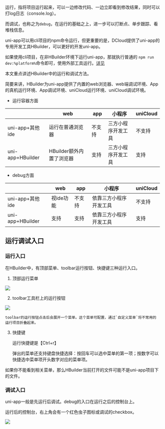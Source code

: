 运行，指将项目运行起来，可以一边修改代码、一边立即看到修改结果，同时可以打log日志（console.log）。

而调试，也称之为`debug`，在运行的基础之上，进一步可以打断点、单步跟踪、看堆栈信息。

uni-app可以用cli项目的npm命令运行，但更重要的是，DCloud提供了uni-app的专用开发工具HBuilder，可以更好的开发uni-app。

如果使用cli项目，在非HBuilder环境下运行uni-app，那就执行普通的 `npm run dev:%platform%`命令即可，使用外部工具运行。[详见](../quickstart-cli.md#运行、发布uni-app)

本文重点讲述HBuilder中的运行和调试方法。

简要来讲，HBuilder为uni-app提供了内置的web浏览器、web端调试环境、App的真机运行环境、App调试环境、uniCloud运行环境、uniCloud调试环境。

- 运行容器方面

|					|web						|app		|小程序				|uniCloud|
|--					|--							|--			|--					|--		|
|uni-app+其他ide		|运行在普通浏览器				|不支持		|三方小程序开发工具	|不支持	|
|uni-app+HBuilder	|HBuilder额外内置了浏览器		|支持		|三方小程序开发工具	|支持	|

- debug方面

|					|web		|app	|小程序					|uniCloud|
|--					|--			|--		|--						|--		|
|uni-app+其他ide		|视ide功能	|不支持	|依靠三方小程序开发工具	|不支持	|
|uni-app+HBuilder	|支持		|支持	|依靠三方小程序开发工具	|支持	|

## 运行调试入口

### 运行入口
在HBuilder中，有顶部菜单、toolbar运行按钮、快捷键三种运行入口。

1. 顶部运行菜单

![](https://vkceyugu.cdn.bspapp.com/VKCEYUGU-f184e7c3-1912-41b2-b81f-435d1b37c7b4/7bf15128-6629-4037-a6c5-988ab03671f1.png)

2. toolbar工具栏上的运行按钮

![](https://vkceyugu.cdn.bspapp.com/VKCEYUGU-f184e7c3-1912-41b2-b81f-435d1b37c7b4/05f69c39-5aee-460a-95d6-7c98141c5cb0.png)

	toolbar的运行按钮点击后会展开一个菜单。这个菜单可配置，通过`自定义菜单`将不常用的运行项目折叠起来。

3. 快捷键
	
	运行快捷键是【Ctrl+r】
	
	弹出的菜单还支持键盘快捷选择：按回车可以选中菜单的第一项；按数字可以快捷选中菜单项开头数字对应的菜单项。

如果你不能看到相关菜单，那么HBuilder当前打开的文件可能不是uni-app项目下的文件。

### 调试入口

uni-app一般是先运行后调试。debug的入口在运行之后的控制台上。

运行后的控制台，右上角会有一个红色虫子图标或调试的checkbox。

![](https://hx.dcloud.net.cn/static/snapshots/app/h5-debug/open-debug.png)
